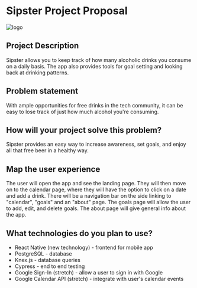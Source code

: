 # Sipster Project Proposal

![logo](https://user-images.githubusercontent.com/31632938/37634420-080a77b8-2bbc-11e8-94df-9cfff48d2bc5.png)

## Project Description

Sipster allows you to keep track of how many alcoholic drinks you consume on a daily basis. The app also provides tools for goal setting and looking back at drinking patterns.

## Problem statement

With ample opportunities for free drinks in the tech community, it can be easy to lose track of just how much alcohol you're consuming.

## How will your project solve this problem?

Sipster provides an easy way to increase awareness, set goals, and enjoy all that free beer in a healthy way.

## Map the user experience

The user will open the app and see the landing page. They will then move on to the calendar page, where they will have the option to click on a date and add a drink. There will be a navigation bar on the side linking to "calendar", "goals" and an "about" page. The goals page will allow the user to add, edit, and delete goals. The about page will give general info about the app.

## What technologies do you plan to use?

* React Native (new technology) - frontend for mobile app
* PostgreSQL - database
* Knex.js - database queries
* Cypress - end to end testing
* Google Sign-In (stretch) - allow a user to sign in with Google
* Google Calendar API (stretch) - integrate with user's calendar events
